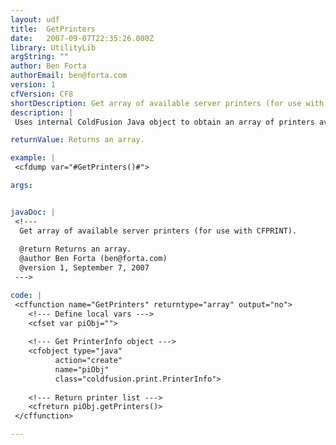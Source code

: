 ```yaml
---
layout: udf
title:  GetPrinters
date:   2007-09-07T22:35:26.000Z
library: UtilityLib
argString: ""
author: Ben Forta
authorEmail: ben@forta.com
version: 1
cfVersion: CF8
shortDescription: Get array of available server printers (for use with CFPRINT).
description: |
 Uses internal ColdFusion Java object to obtain an array of printers available to CF.

returnValue: Returns an array.

example: |
 <cfdump var="#GetPrinters()#">

args:


javaDoc: |
 <!---
  Get array of available server printers (for use with CFPRINT).
  
  @return Returns an array. 
  @author Ben Forta (ben@forta.com) 
  @version 1, September 7, 2007 
 --->

code: |
 <cffunction name="GetPrinters" returntype="array" output="no">
    <!--- Define local vars --->
    <cfset var piObj="">
 
    <!--- Get PrinterInfo object --->
    <cfobject type="java"
          action="create"
          name="piObj"
          class="coldfusion.print.PrinterInfo">
 
    <!--- Return printer list --->
    <cfreturn piObj.getPrinters()>
 </cffunction>

---
```



